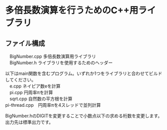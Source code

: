 # 多倍長数演算を行うためのC++用ライブラリ
## ファイル構成
　BigNumber.cpp 多倍長数演算用ライブラリ  
　BigNumber.h ライブラリを使用するためのヘッダー  
  
以下はmain関数を含むプログラム。いずれか1つをライブラリと合わせてビルドしてください。  
　e.cpp ネイピア数eを計算  
　pi.cpp 円周率πを計算  
　sqrt.cpp 自然数の平方根を計算  
  pi-thread.cpp　円周率πを4スレッドで並列計算
  
BigNumber.hのDIGITを変更することで小数点以下の求める桁数を変更します。  
出力先は標準出力です。  
